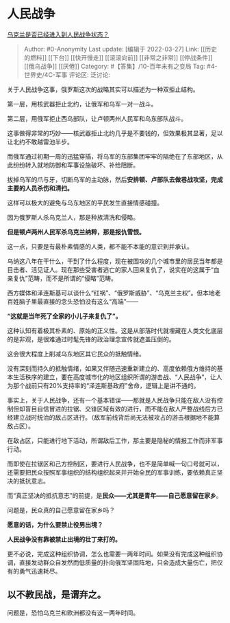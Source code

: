 # 人民战争
[乌克兰是否已经进入到人民战争状态？](https://www.zhihu.com/question/521887700/answer/2409476467)

> Author: #0-Anonymity
> Last update: [编辑于 2022-03-27]
> Link: [[历史的燃料]] [[下台]] [[快开慢走]] [[滚滚向前]] [[非常之非常]] [[停战条件]] [[俄乌战争]] [[厌倦]]
> Category: #【答集】/10-百年未有之变局
> Tag: #4-世界史/4C-军事
> 评论区:
> 泛讨论:

关于人民战争这事，俄罗斯这次的战略其实可以描述为一种双拒止结构。

第一层，用核武器拒止北约，让俄军和乌军一对一战斗。

第二层，用俄军拒止西乌部队，让卢顿两州人民军和乌东部队战斗。

这事做得非常的巧妙——核武器拒止北约几乎是不要钱的，但效果极其显著，足以让北约不敢越雷池半步。

而俄军通过初期一周的迅猛穿插，将乌军的东部集团牢牢的隔绝在了东部地区，从此纷纷转入就地防御和军事设施破坏、补给阻断。

拔掉乌军的爪与牙，切断乌军的主动脉，然后**安排顿、卢部队去做巷战攻坚，完成主要的人员杀伤和清扫。**

这样可以极大的避免与乌东地区的平民发生直接情感碰撞。

因为俄罗斯人杀乌克兰人，那是种族清洗和侵略。

**但是顿卢两州人民军杀乌克兰纳粹，那是报仇雪恨。**

这一点，只要是有最朴素情感的人类，都不能不本能的意识到并承认。

乌纳这八年在干什么，干到了什么程度，现在被围攻的几个城市里的居民当年都是目击者、活见证人。现在那些受害者逃亡的家人回来复仇了，说实在的这属于“血亲复仇”范畴，而不是所谓的“侵略”范畴。

西方媒体和泽连斯基可以谈什么“红祸”、“俄罗斯威胁”、“乌克兰主权”。但本地老百姓脑子里最直接的念头恐怕没有这么“高端”——

**“这就是当年死了全家的小儿子来复仇了”。**

这种认知有着极其朴素的、原始的正义性。这是从部落时代就埋藏在人类文化底层的是非观，是很难通过时髦先锋的政治理念宣传就遮盖压倒的。

这会很大程度上削减乌东地区其它民众的抵触情绪。

没有深刻而持久的抵触情绪，如果又伴随迅速重新建立的、高度依赖俄方维持的基本生活秩序的建立，要在高度城市化的地区组织所谓的游击战、“人民战争”，让人为那个战前只有20%支持率的“泽连斯基政府”舍命，逻辑上是讲不通的。

事实上，关于人民战争，还有一个基本错误——那就是人民战争只能在敌人没有控制但却盲目自信冒进的拉锯、交锋区域有效的进行，而不能在敌人严整战线后方已经建立战时统治的敌占区进行。（敌军前线背后尚无法被攻占的游击根据地不能算敌占区）。

在敌占区，只能进行地下活动，所谓敌后工作，那主要是隐秘的情报工作而非军事行动。

而即使在拉锯区和己方控制区，要进行人民战争，也不是简单喊一句口号就可以，还需要把民众按照军事组织的结构组织起来并开始全民的军事训练，要依赖真正坚决的抵抗意志。

而“真正坚决的抵抗意志”的前提，是**民众——尤其是青年——自己愿意留在家乡**。

问题是，民众真的自己愿意留在家乡吗？

**愿意的话，为什么要禁止役男出境？**

**人民战争没有靠被禁止出境的壮丁来打的。**

更不必说，完成这种组织协调，怎么也需要一两年时间。如果没有完成这种组织协调，直接发动群众自发然而低质量的扑向俄军坚固阵地，只会造成大量伤亡，把仅有的勇气迅速耗尽。

## 以不教民战，是谓弃之。

问题是，恐怕乌克兰和欧洲都没有这一两年时间。
